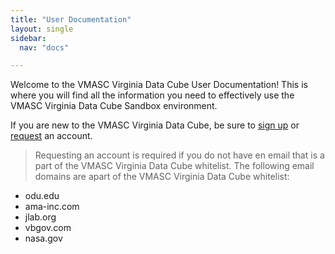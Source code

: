 ```yaml
---
title: "User Documentation"
layout: single
sidebar:
  nav: "docs"

---
```


Welcome to the VMASC Virginia Data Cube User Documentation! This is where you will find all the information you need to effectively use the VMASC Virginia Data Cube Sandbox environment.

If you are new to the VMASC Virginia Data Cube, be sure to [sign up](/user-docs/sign-up/) or [request](/user-docs/request-account) an account.

> Requesting an account is required if you do not have en email that is a part of the VMASC Virginia Data Cube whitelist. The following email domains are apart of the VMASC Virginia Data Cube whitelist:
- odu.edu 
- ama-inc.com 
- jlab.org
- vbgov.com
- nasa.gov

